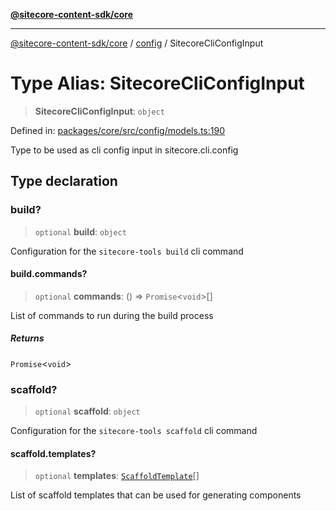 [**@sitecore-content-sdk/core**](../../README.md)

***

[@sitecore-content-sdk/core](../../README.md) / [config](../README.md) / SitecoreCliConfigInput

# Type Alias: SitecoreCliConfigInput

> **SitecoreCliConfigInput**: `object`

Defined in: [packages/core/src/config/models.ts:190](https://github.com/Sitecore/xmc-jss-dev/blob/38628169543edbbaa7aaf11b37732422ca68db02/packages/core/src/config/models.ts#L190)

Type to be used as cli config input in sitecore.cli.config

## Type declaration

### build?

> `optional` **build**: `object`

Configuration for the `sitecore-tools build` cli command

#### build.commands?

> `optional` **commands**: () => `Promise`\<`void`\>[]

List of commands to run during the build process

##### Returns

`Promise`\<`void`\>

### scaffold?

> `optional` **scaffold**: `object`

Configuration for the `sitecore-tools scaffold` cli command

#### scaffold.templates?

> `optional` **templates**: [`ScaffoldTemplate`](ScaffoldTemplate.md)[]

List of scaffold templates that can be used for generating components
